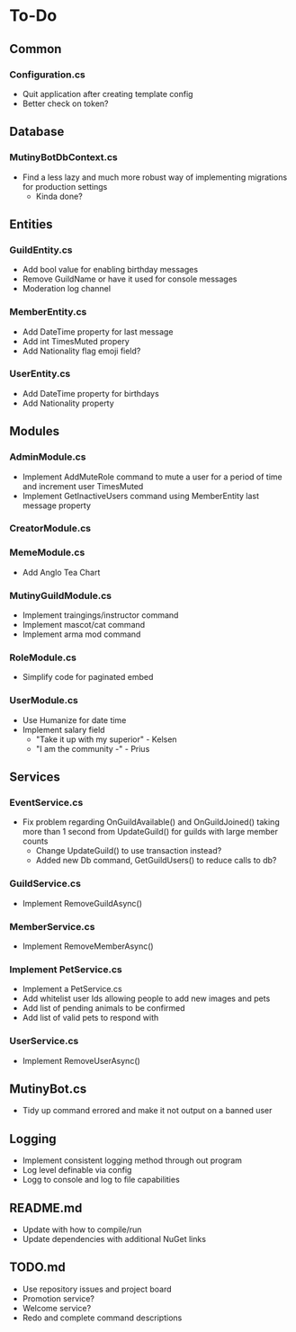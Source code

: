 ﻿# To-Do

## Common

### Configuration.cs

- Quit application after creating template config
- Better check on token?

## Database

### MutinyBotDbContext.cs

- Find a less lazy and much more robust way of implementing migrations for production settings
	- Kinda done?

## Entities

### GuildEntity.cs

- Add bool value for enabling birthday messages
- Remove GuildName or have it used for console messages
- Moderation log channel

### MemberEntity.cs

- Add DateTime property for last message
- Add int TimesMuted propery
- Add Nationality flag emoji field?

### UserEntity.cs

- Add DateTime property for birthdays
- Add Nationality property

## Modules

### AdminModule.cs

- Implement AddMuteRole command to mute a user for a period of time and increment user TimesMuted 
- Implement GetInactiveUsers command using MemberEntity last message property

### CreatorModule.cs

### MemeModule.cs

- Add Anglo Tea Chart

### MutinyGuildModule.cs

- Implement traingings/instructor command
- Implement mascot/cat command
- Implement arma mod command

### RoleModule.cs

- Simplify code for paginated embed

### UserModule.cs

- Use Humanize for date time
- Implement salary field
	- "Take it up with my superior" - Kelsen
	- "I am the community -" - Prius

## Services

### EventService.cs

- Fix problem regarding OnGuildAvailable() and OnGuildJoined() taking more than 1 second from UpdateGuild() for guilds with large member counts
	- Change UpdateGuild() to use transaction instead?
	- Added new Db command, GetGuildUsers() to reduce calls to db?

### GuildService.cs

- Implement RemoveGuildAsync()

### MemberService.cs

- Implement RemoveMemberAsync()

### Implement PetService.cs

- Implement a PetService.cs
- Add whitelist user Ids allowing people to add new images and pets
- Add list of pending animals to be confirmed
- Add list of valid pets to respond with

### UserService.cs

- Implement RemoveUserAsync()

## MutinyBot.cs

- Tidy up command errored and make it not output on a banned user

## Logging

- Implement consistent logging method through out program
- Log level definable via config
- Logg to console and log to file capabilities

## README.md

- Update with how to compile/run
- Update dependencies with additional NuGet links

## TODO.md

- Use repository issues and project board
- Promotion service?
- Welcome service?
- Redo and complete command descriptions